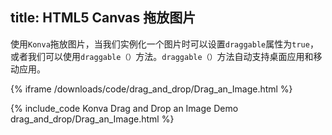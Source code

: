 title: HTML5 Canvas 拖放图片
---
使用`Konva`拖放图片，当我们实例化一个图片时可以设置`draggable`属性为`true`，  
或者我们可以使用`draggable（）`方法。`draggable（）`方法自动支持桌面应用和移动应用。  


{% iframe /downloads/code/drag_and_drop/Drag_an_Image.html %}

{% include_code Konva Drag and Drop an Image Demo drag_and_drop/Drag_an_Image.html %}